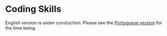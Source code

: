 # Coding Skills

English version is under constuction. Please see the 
[Portuguese version](https://github.com/loft-br/study-guide-hiring-process/tree/coding-skills-revamp/software-engineer/pt_BR/01.coding-skills.md)
for the time being.
